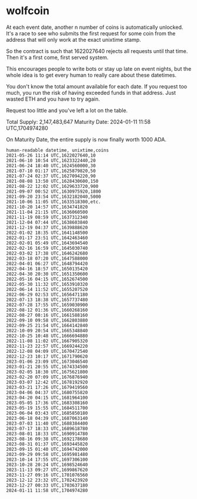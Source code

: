 # wolfcoin

At each event date, another n number of coins is automatically
unlocked. It's a race to see who submits the first request for
some coin from the address that will only work at the exact
unixtime stamp.

So the contract is such that 1622027640 rejects all requests
until that time. Then it's a first come, first served system.

This encourages people to write bots or stay up late on event
nights, but the whole idea is to get every human to really care
about these datetimes.

You don't know the total amount available for each date.
If you request too much, you run the risk of having exceeded funds
in that address. Just wasted ETH and you have to try again.

Request too little and you've left a lot on the table.

  Total Supply: 2,147,483,647
 Maturity Date: 2024-01-11 11:58 UTC,1704974280

On Maturity Date, the entire supply is now finally worth
1000 ADA.


```
human-readable datetime, unixtime,coins
2021-05-26 11:14 UTC,1622027640,10
2021-06-10 10:54 UTC,1623322440,20
2021-06-24 18:40 UTC,1624560000,30
2021-07-10 01:17 UTC,1625879820,50
2021-07-24 02:37 UTC,1627094220,90
2021-08-08 13:50 UTC,1628430600,150
2021-08-22 12:02 UTC,1629633720,900
2021-09-07 00:52 UTC,1630975920,1800
2021-09-20 23:54 UTC,1632182040,5000
2021-10-06 11:05 UTC,1633518300,etc.
2021-10-20 14:57 UTC,1634741820
2021-11-04 21:15 UTC,1636060500
2021-11-19 08:59 UTC,1637312340
2021-12-04 07:44 UTC,1638603840
2021-12-19 04:37 UTC,1639888620
2022-01-02 18:35 UTC,1641148500
2022-01-17 23:51 UTC,1642463460
2022-02-01 05:49 UTC,1643694540
2022-02-16 16:59 UTC,1645030740
2022-03-02 17:38 UTC,1646242680
2022-03-18 07:20 UTC,1647588000
2022-04-01 06:27 UTC,1648794420
2022-04-16 18:57 UTC,1650135420
2022-04-30 20:30 UTC,1651350600
2022-05-16 04:15 UTC,1652674500
2022-05-30 11:32 UTC,1653910320
2022-06-14 11:52 UTC,1655207520
2022-06-29 02:53 UTC,1656471180
2022-07-13 18:38 UTC,1657737480
2022-07-28 17:55 UTC,1659030900
2022-08-12 01:36 UTC,1660268160
2022-08-27 08:16 UTC,1661588160
2022-09-10 09:58 UTC,1662803880
2022-09-25 21:54 UTC,1664142840
2022-10-09 20:54 UTC,1665348840
2022-10-25 10:48 UTC,1666694880
2022-11-08 11:02 UTC,1667905320
2022-11-23 22:57 UTC,1669244220
2022-12-08 04:09 UTC,1670472540
2022-12-23 10:17 UTC,1671790620
2023-01-06 23:09 UTC,1673046540
2023-01-21 20:55 UTC,1674334500
2023-02-05 18:30 UTC,1675621800
2023-02-20 07:09 UTC,1676876940
2023-03-07 12:42 UTC,1678192920
2023-03-21 17:26 UTC,1679419560
2023-04-06 04:37 UTC,1680755820
2023-04-20 04:15 UTC,1681964100
2023-05-05 17:36 UTC,1683308160
2023-05-19 15:55 UTC,1684511700
2023-06-04 03:43 UTC,1685850180
2023-06-18 04:39 UTC,1687063140
2023-07-03 11:40 UTC,1688384400
2023-07-17 18:33 UTC,1689618780
2023-08-01 18:33 UTC,1690914780
2023-08-16 09:38 UTC,1692178680
2023-08-31 01:37 UTC,1693445820
2023-09-15 01:40 UTC,1694742000
2023-09-29 09:58 UTC,1695981480
2023-10-14 17:55 UTC,1697306100
2023-10-28 20:24 UTC,1698524640
2023-11-13 09:27 UTC,1699867620
2023-11-27 09:16 UTC,1701076560
2023-12-12 23:32 UTC,1702423920
2023-12-27 00:33 UTC,1703637180
2024-01-11 11:58 UTC,1704974280
```
